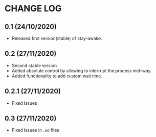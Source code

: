 CHANGE LOG
==============================

0.1 (24/10/2020)
------------------------
- Released first version(stable) of stay-awake.

0.2 (27/11/2020)
------------------------
- Second stable version
- Added absolute control by allowing to interrupt the process mid-way.
- Added functionality to add custom wait time.

0.2.1 (27/11/2020)
------------------------
- Fixed Issues

0.3 (27/11/2020)
------------------------
- Fixed Issues in `.md` files